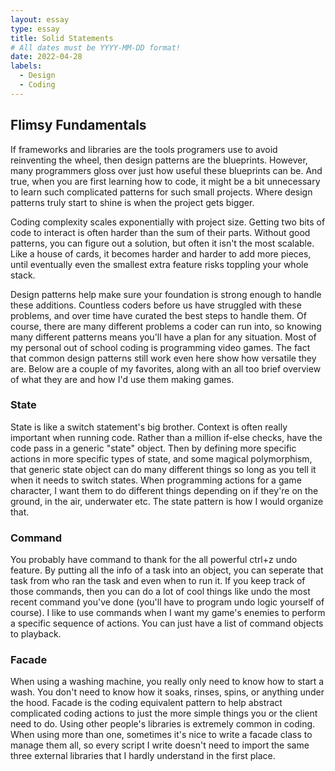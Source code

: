 ```yaml
---
layout: essay
type: essay
title: Solid Statements
# All dates must be YYYY-MM-DD format!
date: 2022-04-28
labels:
  - Design
  - Coding
---
```


## Flimsy Fundamentals

If frameworks and libraries are the tools programers use to avoid reinventing the wheel, then design patterns are the blueprints. However, many programmers gloss over just how useful these blueprints can be. And true, when you are first learning how to code, it might be a bit unnecessary to learn such complicated patterns for such small projects. Where design patterns truly start to shine is when the project gets bigger.

Coding complexity scales exponentially with project size. Getting two bits of code to interact is often harder than the sum of their parts. Without good patterns, you can figure out a solution, but often it isn't the most scalable. Like a house of cards, it becomes harder and harder to add more pieces, until eventually even the smallest extra feature risks toppling your whole stack.

Design patterns help make sure your foundation is strong enough to handle these additions. Countless coders before us have struggled with these problems, and over time have curated the best steps to handle them. Of course, there are many different problems a coder can run into, so knowing many different patterns means you'll have a plan for any situation. Most of my personal out of school coding is programming video games. The fact that common design patterns still work even here show how versatile they are. Below are a couple of my favorites, along with an all too brief overview of what they are and how I'd use them making games.

### State

State is like a switch statement's big brother. Context is often really important when running code. Rather than a million if-else checks, have the code pass in a generic "state" object. Then by defining more specific actions in more specific types of state, and some magical polymorphism, that generic state object can do many different things so long as you tell it when it needs to switch states. When programming actions for a game character, I want them to do different things depending on if they're on the ground, in the air, underwater etc. The state pattern is how I would organize that.

### Command

You probably have command to thank for the all powerful ctrl+z undo feature. By putting all the info of a task into an object, you can seperate that task from who ran the task and even when to run it. If you keep track of those commands, then you can do a lot of cool things like undo the most recent command you've done (you'll have to program undo logic yourself of course). I like to use commands when I want my game's enemies to perform a specific sequence of actions. You can just have a list of command objects to playback.

### Facade

When using a washing machine, you really only need to know how to start a wash. You don't need to know how it soaks, rinses, spins, or anything under the hood. Facade is the coding equivalent pattern to help abstract complicated coding actions to just the more simple things you or the client need to do. Using other people's libraries is extremely common in coding. When using more than one, sometimes it's nice to write a facade class to manage them all, so every script I write doesn't need to import the same three external libraries that I hardly understand in the first place.

